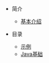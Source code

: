 * 简介
    * [基本介绍](md/README.md)
    
* 目录

    * [示例](md/Demo/README)
    * [Java基础](md/Java/README)
    
    
    
    

